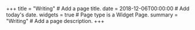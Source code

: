 +++
title = "Writing"  # Add a page title.
date = 2018-12-06T00:00:00  # Add today's date.
widgets = true  # Page type is a Widget Page.
summary = "Writing"  # Add a page description.
+++
